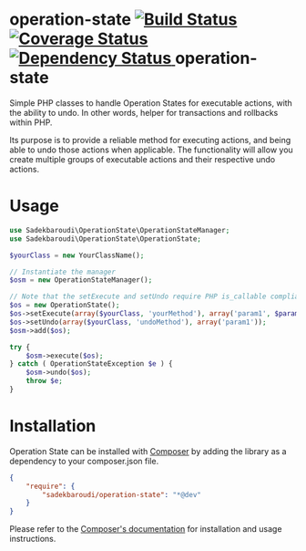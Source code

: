 operation-state [![Build Status](https://travis-ci.org/sadekbaroudi/operation-state.png?branch=master)](https://travis-ci.org/sadekbaroudi/operation-state) [![Coverage Status](https://coveralls.io/repos/sadekbaroudi/operation-state/badge.png?branch=master)](https://coveralls.io/r/sadekbaroudi/operation-state?branch=master) [![Dependency Status](https://www.versioneye.com/user/projects/526df623632bac11d5000063/badge.png)
](https://www.versioneye.com/user/projects/526df623632bac11d5000063)
operation-state
===============

Simple PHP classes to handle Operation States for executable actions, with the
ability to undo. In other words, helper for transactions and rollbacks within PHP.

Its purpose is to provide a reliable method for executing actions, and being able to
undo those actions when applicable. The functionality will allow you create multiple
groups of executable actions and their respective undo actions.

Usage
=====

```php
use Sadekbaroudi\OperationState\OperationStateManager;
use Sadekbaroudi\OperationState\OperationState;

$yourClass = new YourClassName();

// Instantiate the manager
$osm = new OperationStateManager();

// Note that the setExecute and setUndo require PHP is_callable compliant parameters, as OperationState uses those methods
$os = new OperationState();
$os->setExecute(array($yourClass, 'yourMethod'), array('param1', $param2, array('foo' => 'bar')));
$os->setUndo(array($yourClass, 'undoMethod'), array('param1'));
$osm->add($os);

try {
    $osm->execute($os);
} catch ( OperationStateException $e ) {
    $osm->undo($os);
    throw $e;
}
```

Installation
============

Operation State can be installed with [Composer](http://getcomposer.org) by adding
the library as a dependency to your composer.json file.

```json
{
    "require": {
        "sadekbaroudi/operation-state": "*@dev"
    }
}
```

Please refer to the [Composer's documentation](https://github.com/composer/composer/blob/master/doc/00-intro.md#introduction)
for installation and usage instructions.
